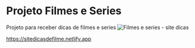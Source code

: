 # Projeto Filmes e Series 
Projeto para receber dicas de filmes e series
![Filmes e series - site dicas](https://user-images.githubusercontent.com/101493095/169591378-e22346df-a22f-418e-9167-d9cb5579d6eb.png)

https://sitedicasdefilme.netlify.app

